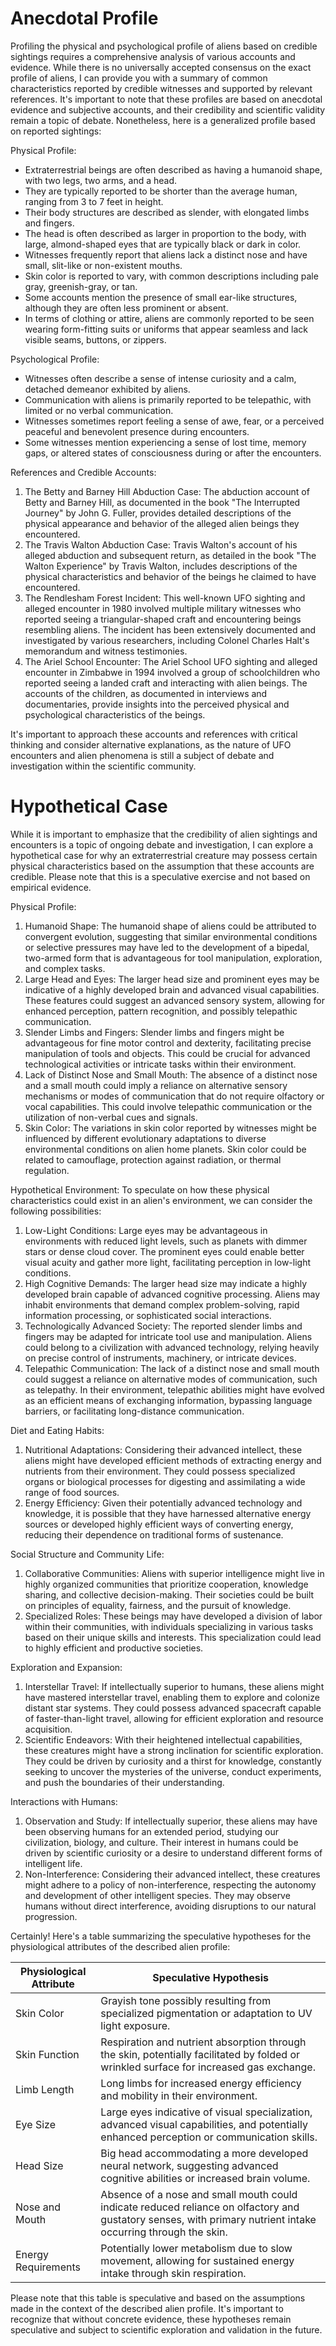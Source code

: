 # Anecdotal Profile

Profiling the physical and psychological profile of aliens based on credible sightings requires a comprehensive analysis of various accounts and evidence. While there is no universally accepted consensus on the exact profile of aliens, I can provide you with a summary of common characteristics reported by credible witnesses and supported by relevant references. It's important to note that these profiles are based on anecdotal evidence and subjective accounts, and their credibility and scientific validity remain a topic of debate. Nonetheless, here is a generalized profile based on reported sightings:

Physical Profile:
- Extraterrestrial beings are often described as having a humanoid shape, with two legs, two arms, and a head.
- They are typically reported to be shorter than the average human, ranging from 3 to 7 feet in height.
- Their body structures are described as slender, with elongated limbs and fingers.
- The head is often described as larger in proportion to the body, with large, almond-shaped eyes that are typically black or dark in color.
- Witnesses frequently report that aliens lack a distinct nose and have small, slit-like or non-existent mouths.
- Skin color is reported to vary, with common descriptions including pale gray, greenish-gray, or tan.
- Some accounts mention the presence of small ear-like structures, although they are often less prominent or absent.
- In terms of clothing or attire, aliens are commonly reported to be seen wearing form-fitting suits or uniforms that appear seamless and lack visible seams, buttons, or zippers.

Psychological Profile:
- Witnesses often describe a sense of intense curiosity and a calm, detached demeanor exhibited by aliens.
- Communication with aliens is primarily reported to be telepathic, with limited or no verbal communication.
- Witnesses sometimes report feeling a sense of awe, fear, or a perceived peaceful and benevolent presence during encounters.
- Some witnesses mention experiencing a sense of lost time, memory gaps, or altered states of consciousness during or after the encounters.

References and Credible Accounts:
1. The Betty and Barney Hill Abduction Case: The abduction account of Betty and Barney Hill, as documented in the book "The Interrupted Journey" by John G. Fuller, provides detailed descriptions of the physical appearance and behavior of the alleged alien beings they encountered.
2. The Travis Walton Abduction Case: Travis Walton's account of his alleged abduction and subsequent return, as detailed in the book "The Walton Experience" by Travis Walton, includes descriptions of the physical characteristics and behavior of the beings he claimed to have encountered.
3. The Rendlesham Forest Incident: This well-known UFO sighting and alleged encounter in 1980 involved multiple military witnesses who reported seeing a triangular-shaped craft and encountering beings resembling aliens. The incident has been extensively documented and investigated by various researchers, including Colonel Charles Halt's memorandum and witness testimonies.
4. The Ariel School Encounter: The Ariel School UFO sighting and alleged encounter in Zimbabwe in 1994 involved a group of schoolchildren who reported seeing a landed craft and interacting with alien beings. The accounts of the children, as documented in interviews and documentaries, provide insights into the perceived physical and psychological characteristics of the beings.

It's important to approach these accounts and references with critical thinking and consider alternative explanations, as the nature of UFO encounters and alien phenomena is still a subject of debate and investigation within the scientific community.


# Hypothetical Case

While it is important to emphasize that the credibility of alien sightings and encounters is a topic of ongoing debate and investigation, I can explore a hypothetical case for why an extraterrestrial creature may possess certain physical characteristics based on the assumption that these accounts are credible. Please note that this is a speculative exercise and not based on empirical evidence. 

Physical Profile:
1. Humanoid Shape: The humanoid shape of aliens could be attributed to convergent evolution, suggesting that similar environmental conditions or selective pressures may have led to the development of a bipedal, two-armed form that is advantageous for tool manipulation, exploration, and complex tasks.
2. Large Head and Eyes: The larger head size and prominent eyes may be indicative of a highly developed brain and advanced visual capabilities. These features could suggest an advanced sensory system, allowing for enhanced perception, pattern recognition, and possibly telepathic communication.
3. Slender Limbs and Fingers: Slender limbs and fingers might be advantageous for fine motor control and dexterity, facilitating precise manipulation of tools and objects. This could be crucial for advanced technological activities or intricate tasks within their environment.
4. Lack of Distinct Nose and Small Mouth: The absence of a distinct nose and a small mouth could imply a reliance on alternative sensory mechanisms or modes of communication that do not require olfactory or vocal capabilities. This could involve telepathic communication or the utilization of non-verbal cues and signals.
5. Skin Color: The variations in skin color reported by witnesses might be influenced by different evolutionary adaptations to diverse environmental conditions on alien home planets. Skin color could be related to camouflage, protection against radiation, or thermal regulation.

Hypothetical Environment:
To speculate on how these physical characteristics could exist in an alien's environment, we can consider the following possibilities:
1. Low-Light Conditions: Large eyes may be advantageous in environments with reduced light levels, such as planets with dimmer stars or dense cloud cover. The prominent eyes could enable better visual acuity and gather more light, facilitating perception in low-light conditions.
2. High Cognitive Demands: The larger head size may indicate a highly developed brain capable of advanced cognitive processing. Aliens may inhabit environments that demand complex problem-solving, rapid information processing, or sophisticated social interactions.
3. Technologically Advanced Society: The reported slender limbs and fingers may be adapted for intricate tool use and manipulation. Aliens could belong to a civilization with advanced technology, relying heavily on precise control of instruments, machinery, or intricate devices.
4. Telepathic Communication: The lack of a distinct nose and small mouth could suggest a reliance on alternative modes of communication, such as telepathy. In their environment, telepathic abilities might have evolved as an efficient means of exchanging information, bypassing language barriers, or facilitating long-distance communication.

Diet and Eating Habits:
1. Nutritional Adaptations: Considering their advanced intellect, these aliens might have developed efficient methods of extracting energy and nutrients from their environment. They could possess specialized organs or biological processes for digesting and assimilating a wide range of food sources.
2. Energy Efficiency: Given their potentially advanced technology and knowledge, it is possible that they have harnessed alternative energy sources or developed highly efficient ways of converting energy, reducing their dependence on traditional forms of sustenance.

Social Structure and Community Life:
1. Collaborative Communities: Aliens with superior intelligence might live in highly organized communities that prioritize cooperation, knowledge sharing, and collective decision-making. Their societies could be built on principles of equality, fairness, and the pursuit of knowledge.
2. Specialized Roles: These beings may have developed a division of labor within their communities, with individuals specializing in various tasks based on their unique skills and interests. This specialization could lead to highly efficient and productive societies.

Exploration and Expansion:
1. Interstellar Travel: If intellectually superior to humans, these aliens might have mastered interstellar travel, enabling them to explore and colonize distant star systems. They could possess advanced spacecraft capable of faster-than-light travel, allowing for efficient exploration and resource acquisition.
2. Scientific Endeavors: With their heightened intellectual capabilities, these creatures might have a strong inclination for scientific exploration. They could be driven by curiosity and a thirst for knowledge, constantly seeking to uncover the mysteries of the universe, conduct experiments, and push the boundaries of their understanding.

Interactions with Humans:
1. Observation and Study: If intellectually superior, these aliens may have been observing humans for an extended period, studying our civilization, biology, and culture. Their interest in humans could be driven by scientific curiosity or a desire to understand different forms of intelligent life.
2. Non-Interference: Considering their advanced intellect, these creatures might adhere to a policy of non-interference, respecting the autonomy and development of other intelligent species. They may observe humans without direct interference, avoiding disruptions to our natural progression.

Certainly! Here's a table summarizing the speculative hypotheses for the physiological attributes of the described alien profile:

| Physiological Attribute | Speculative Hypothesis |
|------------------------|-----------------------|
| Skin Color             | Grayish tone possibly resulting from specialized pigmentation or adaptation to UV light exposure. |
| Skin Function          | Respiration and nutrient absorption through the skin, potentially facilitated by folded or wrinkled surface for increased gas exchange. |
| Limb Length            | Long limbs for increased energy efficiency and mobility in their environment. |
| Eye Size               | Large eyes indicative of visual specialization, advanced visual capabilities, and potentially enhanced perception or communication skills. |
| Head Size              | Big head accommodating a more developed neural network, suggesting advanced cognitive abilities or increased brain volume. |
| Nose and Mouth         | Absence of a nose and small mouth could indicate reduced reliance on olfactory and gustatory senses, with primary nutrient intake occurring through the skin. |
| Energy Requirements    | Potentially lower metabolism due to slow movement, allowing for sustained energy intake through skin respiration. |

Please note that this table is speculative and based on the assumptions made in the context of the described alien profile. It's important to recognize that without concrete evidence, these hypotheses remain speculative and subject to scientific exploration and validation in the future.
